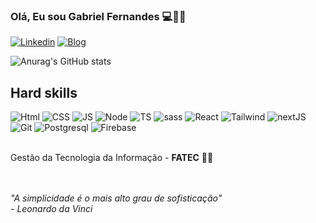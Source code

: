### Olá, Eu sou Gabriel Fernandes 💻✌🏼️


[![Linkedin](	https://img.shields.io/badge/LinkedIn-0077B5?style=for-the-badge&logo=linkedin&logoColor=white)](https://www.linkedin.com/in/ferndsgabriel/)
[![Blog](https://img.shields.io/website?label=Portfólio&style=for-the-badge&url=https://ferndsgabriel.dev/)](https://ferndsgabriel.dev/)

![Anurag's GitHub stats](https://github-readme-stats.vercel.app/api?username=ferndsgabriel&show_icons=true&theme=dracula)

<div>
    <h2>Hard skills</h2>
    <div>
        <img src='https://img.shields.io/badge/HTML5-E34F26?style=for-the-badge&logo=html5&logoColor=white' alt='Html'/>
        <img src='https://img.shields.io/badge/CSS3-1572B6?style=for-the-badge&logo=css3&logoColor=white' alt='CSS'/>        
        <img src='https://img.shields.io/badge/JavaScript-F7DF1E?style=for-the-badge&logo=javascript&logoColor=black' alt='JS'/>
        <img src='https://img.shields.io/badge/Node.js-43853D?style=for-the-badge&logo=node.js&logoColor=white' alt='Node'/>
        <img src='https://img.shields.io/badge/TypeScript-007ACC?style=for-the-badge&logo=typescript&logoColor=white' alt='TS'/>
        <img src='https://img.shields.io/badge/Sass-CC6699?style=for-the-badge&logo=sass&logoColor=white' alt='sass'/>
        <img src='https://img.shields.io/badge/React-20232A?style=for-the-badge&logo=react&logoColor=61DAFB' alt='React'/>
        <img src='https://img.shields.io/badge/Tailwind_CSS-38B2AC?style=for-the-badge&logo=tailwind-css&logoColor=white' alt='Tailwind'/>
        <img src='https://img.shields.io/badge/Next-black?style=for-the-badge&logo=next.js&logoColor=white' alt='nextJS'/>
        <img src='https://img.shields.io/badge/git-%23F05033.svg?style=for-the-badge&logo=git&logoColor=white' alt='Git'/>
        <img src='https://img.shields.io/badge/PostgreSQL-316192?style=for-the-badge&logo=postgresql&logoColor=white' alt='Postgresql'/>
        <img src='https://img.shields.io/badge/firebase-a08021?style=for-the-badge&logo=firebase&logoColor=ffcd34' alt='Firebase'/>
    </div>
    <br>
    <p>Gestão da Tecnologia da Informação - <strong>FATEC</strong> 👨‍🎓</p>
    </br>
    </br>
    <i>"A simplicidade é o mais alto grau de sofisticação" <br>- Leonardo da Vinci</br></i>
</div>
